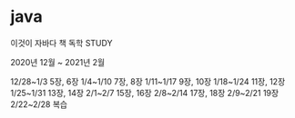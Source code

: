 # java

이것이 자바다 책 
독학 STUDY

2020년 12월 ~ 2021년 2월

12/28~1/3 5장, 6장 
1/4~1/10  7장, 8장
1/11~1/17 9장, 10장
1/18~1/24 11장, 12장
1/25~1/31 13장, 14장
2/1~2/7 15장, 16장
2/8~2/14 17장, 18장
2/9~2/21 19장
2/22~2/28 복습
